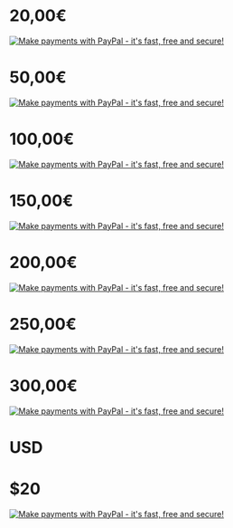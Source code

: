 # 20,00€
<a href="https://www.paypal.com/cgi-bin/webscr?business=dominiquedienst123@gmail.com&cmd=_xclick&currency_code=EUR&amount=30.00&item_name=Dominique%20Dienst" target="_blank"><img src="http://www.paypal.com/en_US/i/btn/btn_buynow_LG.gif" border="0" name="submit" alt="Make payments with PayPal - it's fast, free and secure!"></a>
# 50,00€
<a href="https://www.paypal.com/cgi-bin/webscr?business=dominiquedienst123@gmail.com&cmd=_xclick&currency_code=EUR&amount=60.00&item_name=Dominique%20Dienst" target="_blank"><img src="http://www.paypal.com/en_US/i/btn/btn_buynow_LG.gif" border="0" name="submit" alt="Make payments with PayPal - it's fast, free and secure!"></a>
# 100,00€
<a href="https://www.paypal.com/cgi-bin/webscr?business=dominiquedienst123@gmail.com&cmd=_xclick&currency_code=EUR&amount=120.00&item_name=Dominique%20Dienst" target="_blank"><img src="http://www.paypal.com/en_US/i/btn/btn_buynow_LG.gif" border="0" name="submit" alt="Make payments with PayPal - it's fast, free and secure!"></a>
# 150,00€
<a href="https://www.paypal.com/cgi-bin/webscr?business=dominiquedienst123@gmail.com&cmd=_xclick&currency_code=EUR&amount=170.00&item_name=Dominique%20Dienst" target="_blank"><img src="http://www.paypal.com/en_US/i/btn/btn_buynow_LG.gif" border="0" name="submit" alt="Make payments with PayPal - it's fast, free and secure!"></a>
# 200,00€
<a href="https://www.paypal.com/cgi-bin/webscr?business=dominiquedienst123@gmail.com&cmd=_xclick&currency_code=EUR&amount=220.00&item_name=Dominique%20Dienst" target="_blank"><img src="http://www.paypal.com/en_US/i/btn/btn_buynow_LG.gif" border="0" name="submit" alt="Make payments with PayPal - it's fast, free and secure!"></a>
# 250,00€
<a href="https://www.paypal.com/cgi-bin/webscr?business=dominiquedienst123@gmail.com&cmd=_xclick&currency_code=EUR&amount=260.00&item_name=Dominique%20Dienst" target="_blank"><img src="http://www.paypal.com/en_US/i/btn/btn_buynow_LG.gif" border="0" name="submit" alt="Make payments with PayPal - it's fast, free and secure!"></a>
# 300,00€
<a href="https://www.paypal.com/cgi-bin/webscr?business=dominiquedienst123@gmail.com&cmd=_xclick&currency_code=EUR&amount=320.00&item_name=Dominique%20Dienst" target="_blank"><img src="http://www.paypal.com/en_US/i/btn/btn_buynow_LG.gif" border="0" name="submit" alt="Make payments with PayPal - it's fast, free and secure!"></a>
# USD
# $20
<a href="https://www.paypal.com/cgi-bin/webscr?business=dominiquedienst123@gmail.com&cmd=_xclick&currency_code=USD&amount=37.00&item_name=Dominique%20Dienst" target="_blank"><img src="http://www.paypal.com/en_US/i/btn/btn_buynow_LG.gif" border="0" name="submit" alt="Make payments with PayPal - it's fast, free and secure!"></a>

